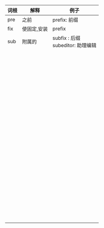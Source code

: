 | 词根 | 解释        | 例子                                 |
| ---- | ----------- | ------------------------------------ |
| pre  | 之前        | prefix: 前缀                         |
| fix  | 使固定,安装 | prefix                               |
| sub  | 附属的      | subfix : 后缀<br>subeditor: 助理编辑 |
|      |             |                                      |
|      |             |                                      |
|      |             |                                      |
|      |             |                                      |
|      |             |                                      |
|      |             |                                      |
|      |             |                                      |
|      |             |                                      |
|      |             |                                      |
|      |             |                                      |
|      |             |                                      |
|      |             |                                      |
|      |             |                                      |
|      |             |                                      |
|      |             |                                      |
|      |             |                                      |
|      |             |                                      |
|      |             |                                      |
|      |             |                                      |
|      |             |                                      |
|      |             |                                      |
|      |             |                                      |
|      |             |                                      |
|      |             |                                      |
|      |             |                                      |
|      |             |                                      |
|      |             |                                      |
|      |             |                                      |
|      |             |                                      |
|      |             |                                      |
|      |             |                                      |
|      |             |                                      |
|      |             |                                      |
|      |             |                                      |
|      |             |                                      |
|      |             |                                      |
|      |             |                                      |
|      |             |                                      |
|      |             |                                      |
|      |             |                                      |
|      |             |                                      |
|      |             |                                      |
|      |             |                                      |
|      |             |                                      |
|      |             |                                      |
|      |             |                                      |
|      |             |                                      |
|      |             |                                      |
|      |             |                                      |
|      |             |                                      |
|      |             |                                      |
|      |             |                                      |
|      |             |                                      |
|      |             |                                      |
|      |             |                                      |
|      |             |                                      |
|      |             |                                      |
|      |             |                                      |
|      |             |                                      |
|      |             |                                      |
|      |             |                                      |
|      |             |                                      |
|      |             |                                      |
|      |             |                                      |
|      |             |                                      |
|      |             |                                      |
|      |             |                                      |
|      |             |                                      |
|      |             |                                      |
|      |             |                                      |
|      |             |                                      |
|      |             |                                      |
|      |             |                                      |
|      |             |                                      |
|      |             |                                      |
|      |             |                                      |
|      |             |                                      |
|      |             |                                      |
|      |             |                                      |
|      |             |                                      |
|      |             |                                      |
|      |             |                                      |
|      |             |                                      |
|      |             |                                      |
|      |             |                                      |
|      |             |                                      |
|      |             |                                      |
|      |             |                                      |
|      |             |                                      |
|      |             |                                      |
|      |             |                                      |
|      |             |                                      |
|      |             |                                      |
|      |             |                                      |
|      |             |                                      |

